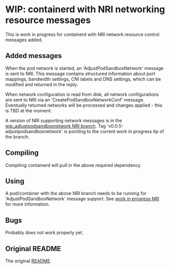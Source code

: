 # WIP: containerd with NRI networking resource messages

This is work in progress for containerd with NRI network resource control
messages added. 

## Added messages

When the pod network is started, an 'AdjustPodSandboxNetwork' message is sent
to NRI. This message contains structured information about port mappings,
bandwidth settings, CNI labels and DNS settings, which can be modified and
returned in the reply.

When network configuration is read from disk, all network configurations are
sent to NRI via an 'CreatePodSandboxNetworkConf' message. Eventually returned
networks will be processed and changes applied - this is TBD at the moment.

A version of NRI supporting network messages is in the
[wip_adjustpodsandboxnetwork NRI branch](https://github.com/pfl/nri/tree/wip_adjustpodsandboxnetwork).
Tag 'v0.0.5-adjustpodsandboxnetwork' is pointing to the current work in progress
tip of the branch.

## Compiling

Compiling containerd will pull in the above required dependency.

## Using

A pod/container with the above NRI branch needs to be running for
'AdjustPodSandboxNetwork' message support. See
[work in progress NRI](https://github.com/pfl/nri/tree/wip_adjustpodsandboxnetwork)
for more information.

## Bugs

Probably does not work properly yet.

## Original README

The original [README](/README.md).
